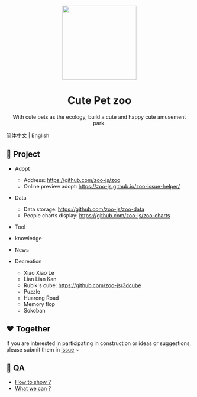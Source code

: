 <p align="center">
  <img width="200" src="https://avatars1.githubusercontent.com/u/70757173?s=200&v=4">
</p>

<h1 align="center">Cute Pet zoo</h1>

<div align="center">
  With cute pets as the ecology, build a cute and happy cute amusement park.
</div>

[简体中文](./README.md) | English

## 🍭 Project

- Adopt
  - Address: https://github.com/zoo-js/zoo
  - Online preview adopt: https://zoo-js.github.io/zoo-issue-helper/

- Data
  - Data storage: https://github.com/zoo-js/zoo-data
  - People charts display: https://github.com/zoo-js/zoo-charts

- Tool

- knowledge

- News

- Decreation
  - Xiao Xiao Le
  - Lian Lian Kan
  - Rubik's cube: https://github.com/zoo-js/3dcube
  - Puzzle
  - Huarong Road
  - Memory flop
  - Sokoban

## ❤️ Together

If you are interested in participating in construction or ideas or suggestions, please submit them in [issue](https://github.com/zoo-js/welcome/issues) ~

## 🎁 QA

- [How to show ?](./how-to-show.en-US.md)
- [What we can ?](./what-we-can.en-US.md)
